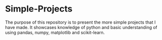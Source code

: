 # Simple-Projects
The purpose of this repository is to present the more simple projects that I have made. It showcases knowledge of python and basic understanding of using pandas, numpy, matplotlib and scikit-learn.
